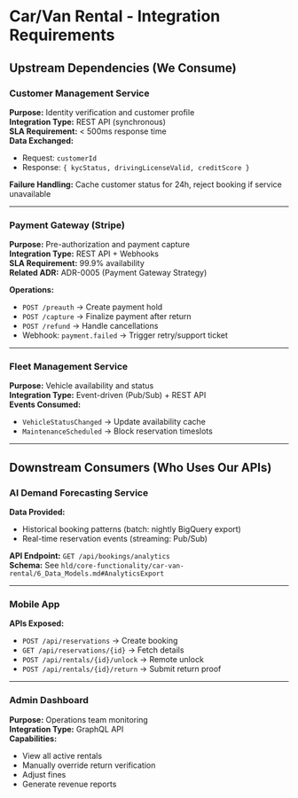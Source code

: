 # Car/Van Rental - Integration Requirements

## Upstream Dependencies (We Consume)

### Customer Management Service
**Purpose:** Identity verification and customer profile  
**Integration Type:** REST API (synchronous)  
**SLA Requirement:** < 500ms response time  
**Data Exchanged:**  
- Request: `customerId`  
- Response: `{ kycStatus, drivingLicenseValid, creditScore }`

**Failure Handling:** Cache customer status for 24h, reject booking if service unavailable

---

### Payment Gateway (Stripe)
**Purpose:** Pre-authorization and payment capture  
**Integration Type:** REST API + Webhooks  
**SLA Requirement:** 99.9% availability  
**Related ADR:** ADR-0005 (Payment Gateway Strategy)

**Operations:**
- `POST /preauth` → Create payment hold
- `POST /capture` → Finalize payment after return
- `POST /refund` → Handle cancellations
- Webhook: `payment.failed` → Trigger retry/support ticket

---

### Fleet Management Service
**Purpose:** Vehicle availability and status  
**Integration Type:** Event-driven (Pub/Sub) + REST API  
**Events Consumed:**  
- `VehicleStatusChanged` → Update availability cache  
- `MaintenanceScheduled` → Block reservation timeslots

---

## Downstream Consumers (Who Uses Our APIs)

### AI Demand Forecasting Service
**Data Provided:**  
- Historical booking patterns (batch: nightly BigQuery export)  
- Real-time reservation events (streaming: Pub/Sub)

**API Endpoint:** `GET /api/bookings/analytics`  
**Schema:** See `hld/core-functionality/car-van-rental/6_Data_Models.md#AnalyticsExport`

---

### Mobile App
**APIs Exposed:**  
- `POST /api/reservations` → Create booking  
- `GET /api/reservations/{id}` → Fetch details  
- `POST /api/rentals/{id}/unlock` → Remote unlock  
- `POST /api/rentals/{id}/return` → Submit return proof

---

### Admin Dashboard
**Purpose:** Operations team monitoring  
**Integration Type:** GraphQL API  
**Capabilities:**  
- View all active rentals  
- Manually override return verification  
- Adjust fines  
- Generate revenue reports